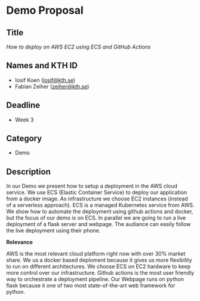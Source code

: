 # Demo Proposal

## Title

_How to deploy on AWS EC2 using ECS and GitHub Actions_

## Names and KTH ID

  - Iosif Koen (iosif@kth.se)
  - Fabian Zeiher (zeiher@kth.se)

## Deadline


- Week 3

## Category

- Demo

## Description

In our Demo we present how to setup a deployment in the AWS cloud service. We use ECS (Elastic Container Service) to deploy our application
from a docker image. As infrastructure we choose EC2 instances (instead of a serverless approach). ECS is a managed Kubernetes service from AWS.
We show how to automate the deployment using github actions and docker, but the focus of our demo is on ECS. In parallel we are going to
run a live deployment of a flask server and webpage. The audiance can easily follow the live deployment using their phone.

**Relevance**

AWS is the most relevant cloud platform right now with over 30% market share. We us a docker based deploment because it gives us
more flexibility to run on different architectures. We choose ECS on EC2 hardware to keep more control over our infrastructure.
Github actions is the most user friendly way to orchestrate a deployment pipeline. Our Webpage runs on python flask because it
one of two most state-of-the-art web framework for python.
